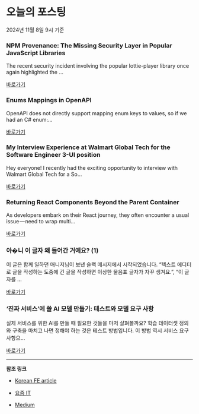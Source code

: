 # 오늘의 포스팅 
2024년 11월 8일 9시 기준 

### NPM Provenance: The Missing Security Layer in Popular JavaScript Libraries 

 The recent security incident involving the popular lottie-player library once again highlighted the ... 

 [바로가기](https://medium.com/m/signin?actionUrl=https%3A%2F%2Fmedium.com%2F_%2Fbookmark%2Fp%2Fb50107927008&operation=register&redirect=https%3A%2F%2Fmedium.com%2Fexaforce%2Fnpm-provenance-the-missing-security-layer-in-popular-javascript-libraries-b50107927008&source=---recommended_stories---javascript---0-84----------------bookmark_preview----87ec32d3_6461_4879_8296_967a581551a2-------) 

### Enums Mappings in OpenAPI 

 OpenAPI does not directly support mapping enum keys to values, so if we had an C# enum:... 

 [바로가기](https://medium.com/m/signin?actionUrl=https%3A%2F%2Fmedium.com%2F_%2Fbookmark%2Fp%2Fa76be95fec07&operation=register&redirect=https%3A%2F%2Fmykeels.medium.com%2Fenums-mappings-in-openapi-a76be95fec07&source=---recommended_stories---typescript---0-84----------------bookmark_preview----f42b148e_f010_4bf9_96ef_4fb1984ec1b1-------) 

### My Interview Experience at Walmart Global Tech for the Software Engineer 3-UI position 

 Hey everyone! I recently had the exciting opportunity to interview with Walmart Global Tech for a So... 

 [바로가기](https://medium.com/m/signin?actionUrl=https%3A%2F%2Fmedium.com%2F_%2Fbookmark%2Fp%2F9751c81988ee&operation=register&redirect=https%3A%2F%2Fmedium.com%2F%40phalgun99%2Fmy-interview-experience-at-walmart-global-tech-for-the-software-engineer-3-ui-position-9751c81988ee&source=---recommended_stories---frontend---0-84----------------bookmark_preview----9d2ced66_6905_43aa_8b60_55778aefdeff-------) 

### Returning React Components Beyond the Parent Container 

 As developers embark on their React journey, they often encounter a usual issue — need to wrap multi... 

 [바로가기](https://medium.com/m/signin?actionUrl=https%3A%2F%2Fmedium.com%2F_%2Fbookmark%2Fp%2F15794fbda014&operation=register&redirect=https%3A%2F%2Fmedium.com%2F%40arunpaneru01%2Freturning-react-components-beyond-the-parent-container-15794fbda014&source=---recommended_stories---reactjs---0-84----------------bookmark_preview----5b5591a9_f9b5_460a_832a_a16160bb61db-------) 

### 아�니 이 글자 왜 들어간 거예요? (1) 

 이 글은 함께 일하던 매니저님이 보낸 슬랙 메시지에서 시작되었습니다. “텍스트 에디터로 글을 작성하는 도중에 긴 글을 작성하면 이상한 물음표 글자가 자꾸 생겨요.”, “이 글자를 ... 

 [바로가기](https://yozm.wishket.com/magazine/detail/2836/) 

### ‘진짜 서비스’에 쓸 AI 모델 만들기: 테스트와 모델 요구 사항 

 실제 서비스를 위한 AI를 만들 때 필요한 것들을 마저 살펴볼까요? 학습 데이터셋 정의와 구축을 마치고 나면 정해야 하는 것은 테스트 방법입니다. 이 방법 역시 서비스 요구 사항으... 

 [바로가기](https://yozm.wishket.com/magazine/detail/2834/) 

---

**참조 링크**

- [Korean FE article](https://kofearticle.substack.com) 

- [요즘 IT](https://yozm.wishket.com/magazine) 

- [Medium](https://medium.com) 

